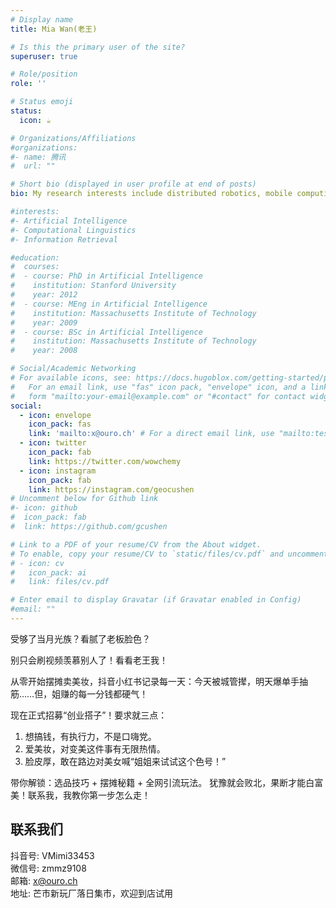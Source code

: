 ```yaml
---
# Display name
title: Mia Wan(老王)

# Is this the primary user of the site?
superuser: true

# Role/position
role: ''

# Status emoji
status:
  icon: ☕️

# Organizations/Affiliations
#organizations:
#- name: 腾讯
#  url: ""

# Short bio (displayed in user profile at end of posts)
bio: My research interests include distributed robotics, mobile computing and programmable matter.

#interests:
#- Artificial Intelligence
#- Computational Linguistics
#- Information Retrieval

#education:
#  courses:
#  - course: PhD in Artificial Intelligence
#    institution: Stanford University
#    year: 2012
#  - course: MEng in Artificial Intelligence
#    institution: Massachusetts Institute of Technology
#    year: 2009
#  - course: BSc in Artificial Intelligence
#    institution: Massachusetts Institute of Technology
#    year: 2008

# Social/Academic Networking
# For available icons, see: https://docs.hugoblox.com/getting-started/page-builder/#icons
#   For an email link, use "fas" icon pack, "envelope" icon, and a link in the
#   form "mailto:your-email@example.com" or "#contact" for contact widget.
social:
  - icon: envelope
    icon_pack: fas
    link: 'mailto:x@ouro.ch' # For a direct email link, use "mailto:test@example.org".
  - icon: twitter
    icon_pack: fab
    link: https://twitter.com/wowchemy
  - icon: instagram
    icon_pack: fab
    link: https://instagram.com/geocushen
# Uncomment below for Github link
#- icon: github
#  icon_pack: fab
#  link: https://github.com/gcushen

# Link to a PDF of your resume/CV from the About widget.
# To enable, copy your resume/CV to `static/files/cv.pdf` and uncomment the lines below.
# - icon: cv
#   icon_pack: ai
#   link: files/cv.pdf

# Enter email to display Gravatar (if Gravatar enabled in Config)
#email: ""
---
```


受够了当月光族？看腻了老板脸色？

别只会刷视频羡慕别人了！看看老王我！

从零开始摆摊卖美妆，抖音小红书记录每一天：今天被城管撵，明天爆单手抽筋……但，姐赚的每一分钱都硬气！

现在正式招募“创业搭子”！要求就三点：

1. 想搞钱，有执行力，不是口嗨党。
2. 爱美妆，对变美这件事有无限热情。
3. 脸皮厚，敢在路边对美女喊“姐姐来试试这个色号！”

带你解锁：选品技巧 + 摆摊秘籍 + 全网引流玩法。
犹豫就会败北，果断才能白富美！联系我，我教你第一步怎么走！

## 联系我们
抖音号: VMimi33453  
微信号: zmmz9108  
邮箱: x@ouro.ch  
地址: 芒市新玩厂落日集市，欢迎到店试用
